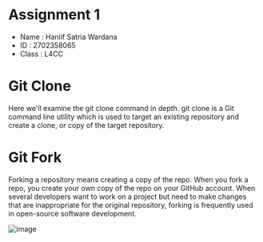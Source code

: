 # Assignment 1 

- Name : Haniif Satria Wardana
- ID : 2702358065
- Class : L4CC

# Git Clone

Here we'll examine the git clone command in depth. git clone is a Git command line utility which is used to target an existing repository and create a clone, or copy of the target repository.

# Git Fork

Forking a repository means creating a copy of the repo. When you fork a repo, you create your own copy of the repo on your GitHub account. When several developers want to work on a project but need to make changes that are inappropriate for the original repository, forking is frequently used in open-source software development.

![image](https://github.com/user-attachments/assets/898232c8-8499-46c4-9386-90ec5eafa4bc)
